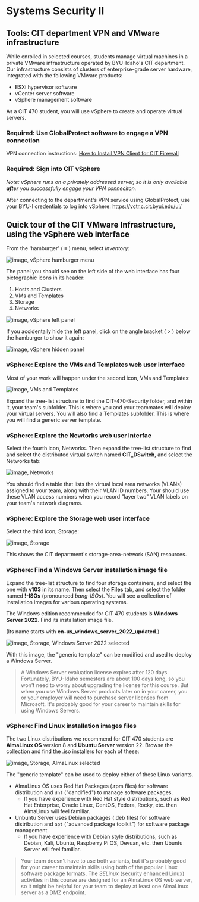 # Systems Security II
## Tools: CIT department VPN and VMware infrastructure

While enrolled in selected courses,
students manage virtual machines in a private VMware infrastructure operated by BYU-Idaho's CIT department.
Our infrastructure consists of clusters of enterprise-grade server hardware,
integrated with the following VMware products:
- ESXi hypervisor software
- vCenter server software
- vSphere management software

As a CIT 470 student, you will use vSphere to create and operate virtual servers.

### Required: Use GlobalProtect software to engage a VPN connection ###
VPN connection instructions:
<a
href="https://byui-cit.atlassian.net/wiki/spaces/CDI/pages/16351237/" target="_blank" ref="noopener">How to Install VPN Client for CIT Firewall</a>

### Required: Sign into CIT vSphere ###
*Note: vSphere runs on a privately addressed server, so it is only available **after** you successfully engage your VPN conneciton.*

After connecting to the department's VPN service using GlobalProtect, use your BYU-I credentials to log into vSphere:
<a href="https://vctr.c.cit.byui.edu/ui/" target="_blank" ref="noopener">https://vctr.c.cit.byui.edu/ui/</a>

## Quick tour of the CIT VMware Infrastructure, using the vSphere web interface ##

From the 'hamburger' ( ≡ ) menu, select *Inventory*:

![image, vSphere hamburger menu](vSphere-hamburger-inventory.png)

The panel you should see on the left side of the web interface has four pictographic icons in its header:
1. Hosts and Clusters
2. VMs and Templates
3. Storage
4. Networks

![image, vSphere left panel](vSphere-left-panel.png)

If you accidentally hide the left panel, click on the angle bracket ( > ) below the hamburger to show it again:

![image, vSphere hidden panel](vSphere-hidden-panel.png)

### vSphere: Explore the VMs and Templates web user interface ###
Most of your work will happen under the second icon, VMs and Templates:

![image, VMs and Templates](vSphere-vms-templates.png)

Expand the tree-list structure to find the CIT-470-Security folder, and within it, your team's subfolder.
This is where you and your teammates will deploy your virtual servers.
You will also find a Templates subfolder.
This is where you will find a generic server template.

### vSphere: Explore the Newtorks web user interfae ###
Select the fourth icon, Networks.
Then expand the tree-list structure to find and select the distributed virtual switch named **CIT_DSwitch**,
and select the Networks tab:

![image, Networks](vSphere-networks.png)

You should find a table that lists the virtual local area networks (VLANs) assigned to your team, along with their VLAN ID numbers.
Your should use these VLAN access numbers when you record "layer two" VLAN labels on your team's network diagrams.

### vSphere: Explore the Storage web user interface ###
Select the third icon, Storage:

![image, Storage](vSphere-storage.png)

This shows the CIT department's storage-area-network (SAN) resources.

### vSphere: Find a Windows Server installation image file ###
Expand the tree-list structure to find four storage containers, and select the one with **v103** in its name.
Then select the **Files** tab, and select the folder named **!-ISOs** (pronounced *bang-ISOs*).
You will see a collection of installation images for various operating systems.

The Windows edition recommended for CIT 470 students is **Windows Server 2022**. Find its installation image file.

(Its name starts with **en-us_windows_server_2022_updated**.)

![image, Storage, Windows Server 2022 selected](vSphere-storage-ws2022.png)

With this image, the "generic template" can be modified and used to deploy a Windows Server.
>A Windows Server evaluation license expires after 120 days.
Fortunately, BYU-Idaho semesters are about 100 days long, so you won't need to worry about upgrading the license for this course.
But when you use Windows Server products later on in your career, you or your employer will need to purchase server licenses from Microsoft.
It's probably good for your career to maintain skills for using Windows Servers.

### vSphere: Find Linux installation images files ###
The two Linux distributions we recommend for CIT 470 students are **AlmaLinux OS** version 8 and **Ubuntu Server** version 22.
Browse the collection and find the .iso installers for each of these:

![image, Storage, AlmaLinux selected](vSphere-storage-almalinux.png)

The "generic template" can be used to deploy either of these Linux variants.

- AlmaLinux OS uses Red Hat Packages (.rpm files) for software distribution and `dnf` ("dandified") to manage software packages.
  - If you have experience with Red Hat style distributions,
such as Red Hat Enterprise, Oracle Linux, CentOS, Fedora, Rocky, etc.
then AlmaLinux will feel familiar.
- Unbuntu Server uses Debian packages (.deb files) for software distribution and `apt` ("advanced package toolkit") for software package management.
  - If you have experience with Debian style distributions,
such as Debian, Kali, Ubuntu, Raspberry Pi OS, Devuan, etc.
then Ubuntu Server will feel familiar.

>Your team doesn't have to use both variants, but it's probably good for your career to maintain skills using both of the popular Linux software package formats.
The *SELinux* (security enhanced Linux) activities in this course are designed for an AlmaLinux OS web server,
so it might be helpful for your team to deploy at least one AlmaLinux server as a DMZ endpoint.
